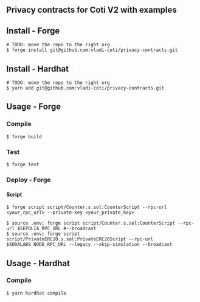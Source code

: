 ## Privacy contracts for Coti V2 with examples

## Install - Forge

```shell
# TODO: move the repo to the right org
$ forge install git@github.com:vladi-coti/privacy-contracts.git
```

## Install - Hardhat

```shell
# TODO: move the repo to the right org
$ yarn add git@github.com:vladi-coti/privacy-contracts.git
```

## Usage - Forge

### Compile

```shell
$ forge build
```

### Test

```shell
$ forge test
```

### Deploy - Forge

#### Script
```shell
$ forge script script/Counter.s.sol:CounterScript --rpc-url <your_rpc_url> --private-key <your_private_key>

$ source .env; forge script script/Counter.s.sol:CounterScript --rpc-url $SEPOLIA_RPC_URL #--broadcast
$ source .env; forge script script/PrivateERC20.s.sol:PrivateERC20Script --rpc-url $SODALABS_NODE_RPC_URL --legacy --skip-simulation --broadcast
```

## Usage - Hardhat

### Compile

```shell
$ yarn hardhat compile
```